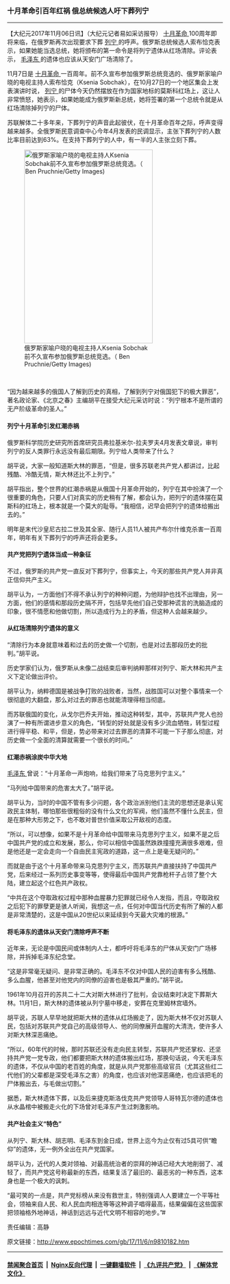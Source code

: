 ### 十月革命引百年红祸 俄总统候选人吁下葬列宁
------------------------

<p>
 【大纪元2017年11月06日讯】（大纪元记者易如采访报导）
 <a href="http://www.epochtimes.com/gb/tag/%E5%8D%81%E6%9C%88%E9%9D%A9%E5%91%BD.html">
  十月革命
 </a>
 100周年即将来临，在俄罗斯再次出现要求下葬
 <a href="http://www.epochtimes.com/gb/tag/%E5%88%97%E5%AE%81.html">
  列宁
 </a>
 的呼声。俄罗斯总统候选人索布恰克表示，如果她能当选总统，她将颁布的第一命令是将列宁遗体从红场清除。评论表示，
 <a href="http://www.epochtimes.com/gb/tag/%E6%AF%9B%E6%B3%BD%E4%B8%9C.html">
  毛泽东
 </a>
 的遗体也应该从天安门广场清除了。
</p>
<p>
 11月7日是
 <a href="http://www.epochtimes.com/gb/tag/%E5%8D%81%E6%9C%88%E9%9D%A9%E5%91%BD.html">
  十月革命
 </a>
 一百周年。前不久宣布参加俄罗斯总统竞选的、俄罗斯家喻户晓的电视主持人索布恰克（Ksenia Sobchak），在10月27日的一个地区集会上发表演讲时说，
 <a href="http://www.epochtimes.com/gb/tag/%E5%88%97%E5%AE%81.html">
  列宁
 </a>
 的尸体今天仍然摆放在作为国家地标的莫斯科红场上，这让人非常愤怒，她表示，如果她能成为俄罗斯新总统，她将签署的第一个总统令就是从红场清除掉列宁的尸体。
</p>
<p>
 苏联解体二十多年来，下葬列宁的声音此起彼伏，在十月革命百年之际，呼声变得越来越多。全俄罗斯民意调查中心今年4月发表的民调显示，主张下葬列宁的人数比率目前达到63%。在支持下葬列宁的人中，有一半的人主张立刻下葬。
</p>
<figure class="wp-caption aligncenter" id="attachment_9810961" style="width: 300px">
 <a href="http://i.epochtimes.com/assets/uploads/2017/11/GettyImages-157470226.jpg">
  <img alt="俄罗斯家喻户晓的电视主持人Ksenia Sobchak前不久宣布参加俄罗斯总统竞选。（ Ben Pruchnie/Getty Images)" class="size-full wp-image-9810961" height="452" src="http://i.epochtimes.com/assets/uploads/2017/11/GettyImages-157470226-e1509977968103.jpg" width="300"/>
 </a>
 <br/><figcaption class="wp-caption-text">
  俄罗斯家喻户晓的电视主持人Ksenia Sobchak前不久宣布参加俄罗斯总统竞选。（ Ben Pruchnie/Getty Images)
 </figcaption>
</figure><br/>
<p>
 “因为越来越多的俄国人了解到历史的真相，了解到列宁对俄国犯下的极大罪恶”，著名政论家、《北京之春》主编胡平在接受大纪元采访时说：“列宁根本不是所谓的无产阶级革命的圣人。”
</p>
<h4>
 <strong>
  列宁十月革命引发红潮赤祸
 </strong>
</h4>
<p>
 俄罗斯科学院历史研究所首席研究员弗拉基米尔-拉夫罗夫4月发表文章说，审判列宁的反人类罪行永远没有最后期限。列宁给人类带来了什么？
</p>
<p>
 胡平说，大家一般知道斯大林的罪恶，“但是，很多苏联老共产党人都讲过，比起残酷、冷酷无情，斯大林还比不上列宁。”
</p>
<p>
 胡平指出，整个世界的红潮赤祸是从俄国十月革命开始的，列宁在其中扮演了一个很重要的角色，只要人们对真实的历史稍有了解，都会认为，把列宁的遗体摆在莫斯科的红场上，根本就是一个莫大的耻辱。“我相信，迟早会把列宁的遗体给搬出去的。”
</p>
<p>
 明年是末代沙皇尼古拉二世及其全家、随行人员11人被共产布尔什维克杀害一百周年，明年有关下葬列宁的呼声还将会更多。
</p>
<h4>
 <strong>
  共产党把列宁遗体当成一种象征
 </strong>
</h4>
<p>
 不过，俄罗斯的共产党一直反对下葬列宁，但事实上，今天的那些共产党人并非真正信仰共产主义。
</p>
<p>
 胡平认为，一方面他们不得不承认列宁的种种问题，为他辩护也找不出理由，另一方面，他们的感情和那段历史隔不开，包括早先他们自己受那种谎言的洗脑造成的印象，很不情愿和他做切割，所以造成行为上的矛盾，但这种人会越来越少。
</p>
<h4>
 <strong>
  从红场清除列宁遗体的意义
 </strong>
</h4>
<p>
 “清除行为本身就意味着和过去的历史做一个切割，也是对过去那段历史的批判。”胡平说。
</p>
<p>
 历史学家们认为，俄罗斯从未像二战结束后审判纳粹那样对列宁、斯大林和共产主义下定论做出评价。
</p>
<p>
 胡平认为，纳粹德国是被战争打败的战败者，当然，战胜国可以对整个事情来一个很彻底的大翻盘，那么对过去的罪恶也就能清理得相当彻底。
</p>
<p>
 而苏联俄国的变化，从戈尔巴乔夫开始，推动这种转型，其中，苏联共产党人也扮演了一种有所谓进步意义的角色，“转型的好处就是没有多少流血牺牲，转型过程进行得平稳、和平，但是，势必带来对过去罪恶的清算不可能一下子那么彻底，对历史做一个全面的清算就需要一个很长的时间。”
</p>
<h4>
 <strong>
  红潮赤祸涂炭中华大地
 </strong>
</h4>
<p>
 <a href="http://www.epochtimes.com/gb/tag/%E6%AF%9B%E6%B3%BD%E4%B8%9C.html">
  毛泽东
 </a>
 曾说：“十月革命一声炮响，给我们带来了马克思列宁主义。”
</p>
<p>
 “马列给中国带来的危害太大了。”胡平说。
</p>
<p>
 胡平认为，当时的中国不管有多少问题，各个政治派别他们主流的思想还是承认宪政民主体制，哪怕那些很粗俗的没有什么文化的军阀，他们虽然不懂什么民主，但是在那种大形势之下，也不敢对普世价值采取公开敌视的态度。
</p>
<p>
 “所以，可以想像，如果不是十月革命给中国带来马克思列宁主义，如果不是之后中国共产党的成立和发展，那么，你可以相信中国虽然跌跌撞撞充满很多艰难，但是他还是一定会走向一个自由民主宪政的道路，这一点上是毫无疑问的。”
</p>
<p>
 而就是由于这个十月革命带来马克思列宁主义，而苏联共产直接扶持了中国共产党，后来经过一系列历史事变等等，使得最后中国共产党靠枪杆子占领了整个大陆，建立起这个红色共产政权。
</p>
<p>
 “中共在这个夺取政权过程中那种血腥暴力犯罪就已经令人发指，而且，夺取政权之后犯下的罪孽更是骇人听闻，我想这一点，任何对中国当代历史有所了解的人都是非常清楚的，这是中国从20世纪以来延续到今天最大灾难的根源。”
</p>
<h4>
 <strong>
  将毛泽东的遗体从天安门清除呼声不断
 </strong>
</h4>
<p>
 近年来，无论是中国民间或体制内人士，都呼吁将毛泽东的尸体从天安门广场移除，并拆掉毛泽东纪念堂。
</p>
<p>
 “这是非常毫无疑问、是非常正确的。毛泽东不仅对中国人民的迫害有多么残酷、多么血腥，他甚至对他党内的同僚的迫害也是极其严重的。”胡平说。
</p>
<p>
 1961年10月召开的苏共二十二大对斯大林进行了批判，会议结束时决定下葬斯大林。11月1日，斯大林的遗体被从列宁墓中移走，安葬在克里姆林宫墙外。
</p>
<p>
 胡平说，苏联人早早地就把斯大林的遗体从红场搬走了，因为斯大林不仅对苏联人民，包括对苏联共产党自己的高级领导人、他的同僚展开血腥的大清洗，使许多人对斯大林深恶痛绝。
</p>
<p>
 “所以，60年代的时候，那时苏联还没有走向民主转型，苏联共产党还掌权、还坚持共产党一党专政，他们都要把斯大林的遗体搬出红场，那换句话说，今天毛泽东的遗体，不仅从中国的老百姓的角度，就是从共产党那些高级官员（尤其这些红二代他们的父辈都是深受毛泽东之害）的角度，也应该对他深恶痛绝，也应该把毛的尸体搬出去，与毛做出切割。”
</p>
<p>
 据悉，斯大林遗体下葬，以及后来捷克斯洛伐克共产党领导人哥特瓦尔德的遗体也从水晶棺中被搬走火化的下场曾对毛泽东产生过刺激影响。
</p>
<h4>
 <strong>
  共产社会主义“特色”
 </strong>
</h4>
<p>
 从列宁、斯大林、胡志明、毛泽东到金日成，世界上迄今为止仅有过5具可供“瞻仰”的遗体，无一例外全出在共产党国家。
</p>
<p>
 胡平认为，近代的人类对领袖、对最高统治者的崇拜的神话已经大大地削弱了、减轻了，而共产党这号称最新的东西，结果复活了最旧的、最恶劣的一种东西，这本身也是一个极大的讽刺。
</p>
<p>
 “最可笑的一点是，共产党标榜从来没有救世主，特别强调人人要建立一个平等社会，领袖来自人民、和人民血肉相连等等这种调子唱得最高，结果偏偏在这些国家把领袖格外地神话，神话到远远与近代文明不相容的地步。”#
</p>
<p>
 责任编辑：高静
</p>

原文链接：http://www.epochtimes.com/gb/17/11/6/n9810182.htm


------------------------
#### [禁闻聚合首页](https://github.com/gfw-breaker/banned-news/blob/master/README.md) &nbsp;|&nbsp; [Nginx反向代理](https://github.com/gfw-breaker/open-proxy/blob/master/README.md) &nbsp;|&nbsp; [一键翻墙软件](https://github.com/gfw-breaker/nogfw/blob/master/README.md) &nbsp;|&nbsp; [《九评共产党》](https://github.com/gfw-breaker/9ping.md/blob/master/README.md#九评之一评共产党是什么) &nbsp;|&nbsp; [《解体党文化》](https://github.com/gfw-breaker/jtdwh.md/blob/master/README.md#绪论)